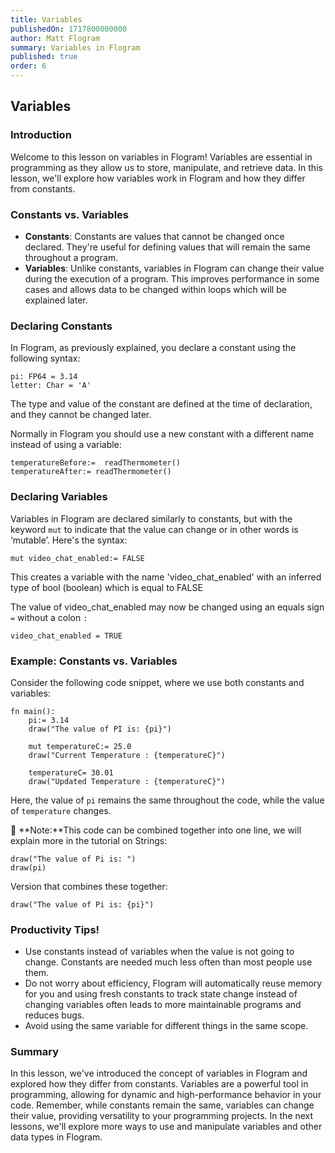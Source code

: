 ```yaml
---
title: Variables
publishedOn: 1717800000000
author: Matt Flogram
summary: Variables in Flogram
published: true
order: 6
---
```


<h2>Variables</h2>

<h3>Introduction</h3>

Welcome to this lesson on variables in Flogram! Variables are essential in programming as they allow us to store, manipulate, and retrieve data. In this lesson, we'll explore how variables work in Flogram and how they differ from constants.

<h3>Constants vs. Variables</h3>

- **Constants**: Constants are values that cannot be changed once declared. They're useful for defining values that will remain the same throughout a program.
- **Variables**: Unlike constants, variables in Flogram can change their value during the execution of a program. This improves performance in some cases and allows data to be changed within loops which will be explained later.

<h3>Declaring Constants</h3>

In Flogram, as previously explained, you declare a constant using the following syntax:

```
pi: FP64 = 3.14
letter: Char = 'A'
```

The type and value of the constant are defined at the time of declaration, and they cannot be changed later.

Normally in Flogram you should use a new constant with a different name instead of using a variable:

```
temperatureBefore:=  readThermometer()
temperatureAfter:= readThermometer()
```

<h3>Declaring Variables</h3>

Variables in Flogram are declared similarly to constants, but with the keyword `mut` to indicate that the value can change or in other words is ‘mutable’. Here's the syntax:

```
mut video_chat_enabled:= FALSE
```

This creates a variable with the name 'video_chat_enabled' with an inferred type of bool (boolean) which is equal to FALSE

The value of video_chat_enabled may now be changed using an equals sign `=` without a colon `:`

```
video_chat_enabled = TRUE
```

<h3>Example: Constants vs. Variables</h3>

Consider the following code snippet, where we use both constants and variables:

```
fn main():
	pi:= 3.14
	draw("The value of PI is: {pi}")
	
	mut temperatureC:= 25.0
	draw("Current Temperature : {temperatureC}")
	
	temperatureC= 30.01
	draw("Updated Temperature : {temperatureC}")
```

Here, the value of `pi` remains the same throughout the code, while the value of `temperature` changes.

📝 **Note:**This code can be combined together into one line, we will explain more in the tutorial on Strings:

```
draw("The value of Pi is: ")
draw(pi)
```

Version that combines these together:

```
draw("The value of Pi is: {pi}")
```

<h3>Productivity Tips!</h3>

- Use constants instead of variables when the value is not going to change. Constants are needed much less often than most people use them.
- Do not worry about efficiency, Flogram will automatically reuse memory for you and using fresh constants to track state change instead of changing variables often leads to more maintainable programs and reduces bugs.
- Avoid using the same variable for different things in the same scope.

<h3>Summary</h3>

In this lesson, we've introduced the concept of variables in Flogram and explored how they differ from constants. Variables are a powerful tool in programming, allowing for dynamic and high-performance behavior in your code. Remember, while constants remain the same, variables can change their value, providing versatility to your programming projects. In the next lessons, we'll explore more ways to use and manipulate variables and other data types in Flogram.
